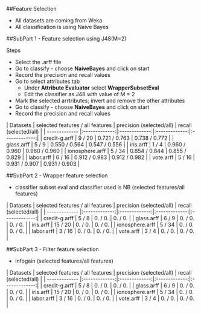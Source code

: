 ##Feature Selection

- All datasets are coming from Weka
- All classification is using Naive Bayes

##SubPart 1  - Feature selection using J48(M=2)

Steps
* Select the .arff file
* Go to classify - choose **NaiveBayes** and click on start
* Record the precision and recall values
* Go to select attributes tab  
   * Under **Attribute Evaluator** select **WrapperSubsetEval**
   * Edit the classifier as J48 with value of M = 2
* Mark the selected arrtributes; invert and remove the other attributes
* Go to classify - choose **NaiveBayes** and click on start
* Record the precision and recall values

| Datasets     | selected features / all features   | precision (selected/all) | recall (selected/all) |
| ------------- |:-------------:|:-------------:|:-------------:|:-------------:|
|  credit-g.arff |  9 / 20 | 0.721 / 0.763 | 0.738 / 0.772 |
|  glass.arff | 5 / 9  | 0.550 / 0.564  | 0.547 / 0.556 |
|  iris.arff | 1 / 4 | 0.960 / 0.960 | 0.960 / 0.960 |
|  ionosphere.arff | 5 / 34  | 0.854 / 0.844  | 0.855 / 0.829 |
|  labor.arff | 6 / 16 | 0.912 / 0.983 | 0.912 / 0.982 |
|  vote.arff | 5 / 16 | 0.931 / 0.907 | 0.931 / 0.903 |

##SubPart 2 - Wrapper feature selection 
- classifier subset eval and classifier used is NB (selected features/all features)

| Datasets     | selected features / all features | precision (selected/all) | recall (selected/all) |
| ------------- |:-------------:|:-------------:|:-------------:|:-------------:|
|  credit-g.arff |  5 / 8 | 0. / 0. | 0. / 0. |
|  glass.arff | 6 / 9  | 0. / 0.  | 0. / 0. |
|  iris.arff | 15 / 20 | 0. / 0. | 0. / 0. |
|  ionosphere.arff | 5 / 34  | 0. / 0.  | 0. / 0. |
|  labor.arff | 3 / 16 | 0. / 0. | 0. / 0. |
|  vote.arff | 3 / 4 | 0. / 0. | 0. / 0. |

##SubPart 3 - Filter feature selection 
- infogain  (selected features/all features)

| Datasets     | selected features / all features | precision (selected/all) | recall (selected/all) |
| ------------- |:-------------:|:-------------:|:-------------:|:-------------:|
|  credit-g.arff |  5 / 8 | 0. / 0. | 0. / 0. |
|  glass.arff | 6 / 9  | 0. / 0.  | 0. / 0. |
|  iris.arff | 15 / 20 | 0. / 0. | 0. / 0. |
|  ionosphere.arff | 5 / 34  | 0. / 0.  | 0. / 0. |
|  labor.arff | 3 / 16 | 0. / 0. | 0. / 0. |
|  vote.arff | 3 / 4 | 0. / 0. | 0. / 0. |
